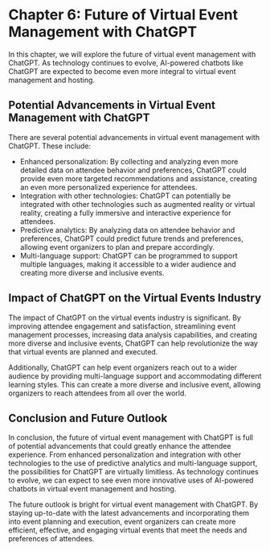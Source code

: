 Chapter 6: Future of Virtual Event Management with ChatGPT
==========================================================

In this chapter, we will explore the future of virtual event management with ChatGPT. As technology continues to evolve, AI-powered chatbots like ChatGPT are expected to become even more integral to virtual event management and hosting.

Potential Advancements in Virtual Event Management with ChatGPT
---------------------------------------------------------------

There are several potential advancements in virtual event management with ChatGPT. These include:

* Enhanced personalization: By collecting and analyzing even more detailed data on attendee behavior and preferences, ChatGPT could provide even more targeted recommendations and assistance, creating an even more personalized experience for attendees.
* Integration with other technologies: ChatGPT can potentially be integrated with other technologies such as augmented reality or virtual reality, creating a fully immersive and interactive experience for attendees.
* Predictive analytics: By analyzing data on attendee behavior and preferences, ChatGPT could predict future trends and preferences, allowing event organizers to plan and prepare accordingly.
* Multi-language support: ChatGPT can be programmed to support multiple languages, making it accessible to a wider audience and creating more diverse and inclusive events.

Impact of ChatGPT on the Virtual Events Industry
------------------------------------------------

The impact of ChatGPT on the virtual events industry is significant. By improving attendee engagement and satisfaction, streamlining event management processes, increasing data analysis capabilities, and creating more diverse and inclusive events, ChatGPT can help revolutionize the way that virtual events are planned and executed.

Additionally, ChatGPT can help event organizers reach out to a wider audience by providing multi-language support and accommodating different learning styles. This can create a more diverse and inclusive event, allowing organizers to reach attendees from all over the world.

Conclusion and Future Outlook
-----------------------------

In conclusion, the future of virtual event management with ChatGPT is full of potential advancements that could greatly enhance the attendee experience. From enhanced personalization and integration with other technologies to the use of predictive analytics and multi-language support, the possibilities for ChatGPT are virtually limitless. As technology continues to evolve, we can expect to see even more innovative uses of AI-powered chatbots in virtual event management and hosting.

The future outlook is bright for virtual event management with ChatGPT. By staying up-to-date with the latest advancements and incorporating them into event planning and execution, event organizers can create more efficient, effective, and engaging virtual events that meet the needs and preferences of attendees.
